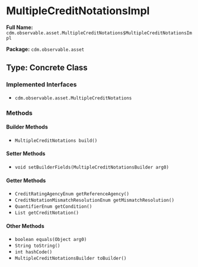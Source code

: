# MultipleCreditNotationsImpl

**Full Name:** `cdm.observable.asset.MultipleCreditNotations$MultipleCreditNotationsImpl`

**Package:** `cdm.observable.asset`

## Type: Concrete Class

### Implemented Interfaces

- `cdm.observable.asset.MultipleCreditNotations`

### Methods

#### Builder Methods

- `MultipleCreditNotations build()`

#### Setter Methods

- `void setBuilderFields(MultipleCreditNotationsBuilder arg0)`

#### Getter Methods

- `CreditRatingAgencyEnum getReferenceAgency()`
- `CreditNotationMismatchResolutionEnum getMismatchResolution()`
- `QuantifierEnum getCondition()`
- `List getCreditNotation()`

#### Other Methods

- `boolean equals(Object arg0)`
- `String toString()`
- `int hashCode()`
- `MultipleCreditNotationsBuilder toBuilder()`

